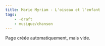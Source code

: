 ```yaml
---
title: Marie Myriam - L'oiseau et l'enfant
tags:
    - -draft
    - musique/chanson
---
```


Page créée automatiquement, mais vide.
